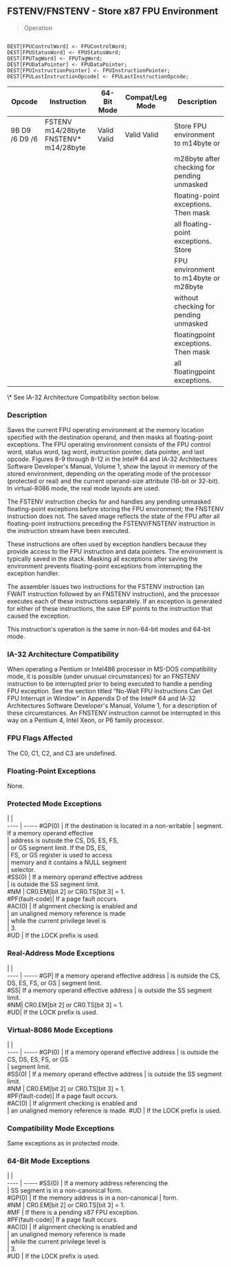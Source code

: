 ## FSTENV/FNSTENV - Store x87 FPU Environment

> Operation
``` slim

DEST[FPUControlWord] <- FPUControlWord;
DEST[FPUStatusWord] <- FPUStatusWord;
DEST[FPUTagWord] <- FPUTagWord;
DEST[FPUDataPointer] <- FPUDataPointer;
DEST[FPUInstructionPointer] <- FPUInstructionPointer;
DEST[FPULastInstructionOpcode] <- FPULastInstructionOpcode;

```

 Opcode        | Instruction                          | 64-Bit Mode| Compat/Leg Mode| Description                                
 ---  | --- | --- | --- | ---
 9B D9 /6 D9 /6| FSTENV m14/28byte FNSTENV\* m14/28byte| Valid Valid| Valid Valid    | Store FPU environment to m14byte or        
               |                                      |            |                | m28byte after checking for pending unmasked
               |                                      |            |                | floating-point exceptions. Then mask       
               |                                      |            |                | all floating-point exceptions. Store       
               |                                      |            |                | FPU environment to m14byte or m28byte      
               |                                      |            |                | without checking for pending unmasked      
               |                                      |            |                | floatingpoint exceptions. Then mask        
               |                                      |            |                | all floatingpoint exceptions.              
<aside class="notification">
\* See IA-32 Architecture Compatibility section below.
</aside>


### Description
Saves the current FPU operating environment at the memory location specified
with the destination operand, and then masks all floating-point exceptions.
The FPU operating environment consists of the FPU control word, status word,
tag word, instruction pointer, data pointer, and last opcode. Figures 8-9 through
8-12 in the Intel® 64 and IA-32 Architectures Software Developer's Manual, Volume
1, show the layout in memory of the stored environment, depending on the operating
mode of the processor (protected or real) and the current operand-size attribute
(16-bit or 32-bit). In virtual-8086 mode, the real mode layouts are used.

The FSTENV instruction checks for and handles any pending unmasked floating-point
exceptions before storing the FPU environment; the FNSTENV instruction does
not. The saved image reflects the state of the FPU after all floating-point
instructions preceding the FSTENV/FNSTENV instruction in the instruction stream
have been executed.

These instructions are often used by exception handlers because they provide
access to the FPU instruction and data pointers. The environment is typically
saved in the stack. Masking all exceptions after saving the environment prevents
floating-point exceptions from interrupting the exception handler.

The assembler issues two instructions for the FSTENV instruction (an FWAIT instruction
followed by an FNSTENV instruction), and the processor executes each of these
instructions separately. If an exception is generated for either of these instructions,
the save EIP points to the instruction that caused the exception.

This instruction's operation is the same in non-64-bit modes and 64-bit mode.


### IA-32 Architecture Compatibility
When operating a Pentium or Intel486 processor in MS-DOS compatibility mode,
it is possible (under unusual circumstances) for an FNSTENV instruction to be
interrupted prior to being executed to handle a pending FPU exception. See the
section titled “No-Wait FPU Instructions Can Get FPU Interrupt in Window” in
Appendix D of the Intel® 64 and IA-32 Architectures Software Developer's Manual,
Volume 1, for a description of these circumstances. An FNSTENV instruction cannot
be interrupted in this way on a Pentium 4, Intel Xeon, or P6 family processor.



### FPU Flags Affected
The C0, C1, C2, and C3 are undefined.


### Floating-Point Exceptions
None.


### Protected Mode Exceptions
   | |  
---- | -----
 #GP(0)         | If the destination is located in a non-writable
                | segment. If a memory operand effective         
                | address is outside the CS, DS, ES, FS,         
                | or GS segment limit. If the DS, ES,            
                | FS, or GS register is used to access           
                | memory and it contains a NULL segment          
                | selector.                                      
 #SS(0)         | If a memory operand effective address          
                | is outside the SS segment limit.               
 #NM            | CR0.EM[bit 2] or CR0.TS[bit 3] = 1.            
 #PF(fault-code)| If a page fault occurs.                        
 #AC(0)         | If alignment checking is enabled and           
                | an unaligned memory reference is made          
                | while the current privilege level is           
                | 3.                                             
 #UD            | If the LOCK prefix is used.                    

### Real-Address Mode Exceptions
   | |  
---- | -----
 #GP| If a memory operand effective address
    | is outside the CS, DS, ES, FS, or GS 
    | segment limit.                       
 #SS| If a memory operand effective address
    | is outside the SS segment limit.     
 #NM| CR0.EM[bit 2] or CR0.TS[bit 3] = 1.  
 #UD| If the LOCK prefix is used.          

### Virtual-8086 Mode Exceptions
   | |  
---- | -----
 #GP(0)         | If a memory operand effective address 
                | is outside the CS, DS, ES, FS, or GS  
                | segment limit.                        
 #SS(0)         | If a memory operand effective address 
                | is outside the SS segment limit.      
 #NM            | CR0.EM[bit 2] or CR0.TS[bit 3] = 1.   
 #PF(fault-code)| If a page fault occurs.               
 #AC(0)         | If alignment checking is enabled and  
                | an unaligned memory reference is made.
 #UD            | If the LOCK prefix is used.           

### Compatibility Mode Exceptions
Same exceptions as in protected mode.


### 64-Bit Mode Exceptions
   | |  
---- | -----
 #SS(0)         | If a memory address referencing the        
                | SS segment is in a non-canonical form.     
 #GP(0)         | If the memory address is in a non-canonical
                | form.                                      
 #NM            | CR0.EM[bit 2] or CR0.TS[bit 3] = 1.        
 #MF            | If there is a pending x87 FPU exception.   
 #PF(fault-code)| If a page fault occurs.                    
 #AC(0)         | If alignment checking is enabled and       
                | an unaligned memory reference is made      
                | while the current privilege level is       
                | 3.                                         
 #UD            | If the LOCK prefix is used.                
